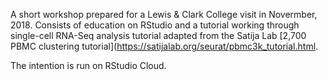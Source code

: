A short workshop prepared for a Lewis & Clark College visit in Novermber, 2018. Consists of education on RStudio and a tutorial working through single-cell RNA-Seq analysis tutorial adapted from the Satija Lab [2,700 PBMC clustering tutorial](https://satijalab.org/seurat/pbmc3k_tutorial.html.

The intention is run on RStudio Cloud.